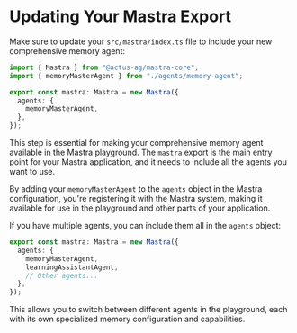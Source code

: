 # Updating Your Mastra Export

Make sure to update your `src/mastra/index.ts` file to include your new comprehensive memory agent:

```typescript
import { Mastra } from "@actus-ag/mastra-core";
import { memoryMasterAgent } from "./agents/memory-agent";

export const mastra: Mastra = new Mastra({
  agents: {
    memoryMasterAgent,
  },
});
```

This step is essential for making your comprehensive memory agent available in the Mastra playground. The `mastra` export is the main entry point for your Mastra application, and it needs to include all the agents you want to use.

By adding your `memoryMasterAgent` to the `agents` object in the Mastra configuration, you're registering it with the Mastra system, making it available for use in the playground and other parts of your application.

If you have multiple agents, you can include them all in the `agents` object:

```typescript
export const mastra: Mastra = new Mastra({
  agents: {
    memoryMasterAgent,
    learningAssistantAgent,
    // Other agents...
  },
});
```

This allows you to switch between different agents in the playground, each with its own specialized memory configuration and capabilities.
